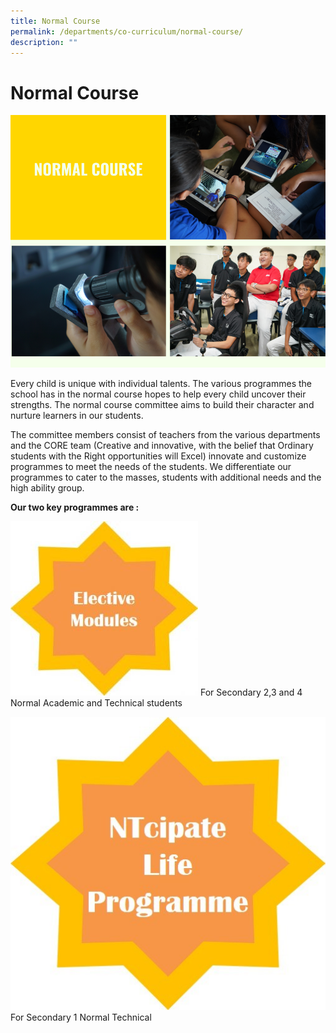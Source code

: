 ```yaml
---
title: Normal Course
permalink: /departments/co-curriculum/normal-course/
description: ""
---
```


# Normal Course

![Normal Course](/images/Normal%20Course1.png)

Every child is unique with individual talents. The various programmes the school has in the normal course hopes to help every child uncover their strengths. The normal course committee aims to build their character and nurture learners in our students.

The committee members consist of teachers from the various departments and the CORE team (Creative and innovative, with the belief that Ordinary students with the Right opportunities will Excel) innovate and customize programmes to meet the needs of the students. We differentiate our programmes to cater to the masses, students with additional needs and the high ability group.


**Our two key programmes are :**

![Elective Modules](/images/Normal%20Course%202.jpg)
For Secondary 2,3 and 4 Normal Academic and Technical students

![NTcipate Life Programme](/images/Normal%20Course%203.jpg)
For Secondary 1 Normal Technical
